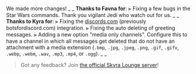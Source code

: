 We made more changes!
_ _
**Thanks to Favna for**:
⫸ Fixing a few bugs in the Star Wars commands. Thank you vigilant Jedi who watch out for us.
_ _
**Thanks to Kyra for**:
⫸ Fixing the [discords.com](https://discords.com/bots/bot/266624760782258186) (previously botsfordiscord.com) integration.
⫸ Fixing the auto deleting of greeting messages.
⫸ Adding a new option "media only channels". Configure this to have a channel in which all messages get deleted that do not have an attachment with a media extension (`.bmp`, `.jpg`, `.jpeg`, `.png`, `.gif`, `.gifv`, `.webp`, `.webm`, `.wav`, `.mp3`, `.mp4`, or `.ogg`).
_ _
> Got any feedback? Join [the official Skyra Lounge server](https://join.skyra.pw)!
